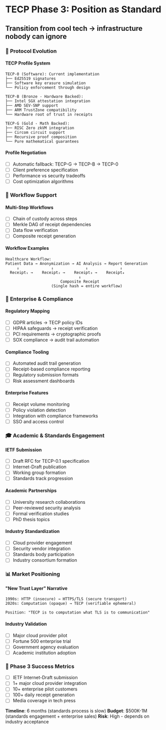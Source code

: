 # TECP Phase 3: Position as Standard
## Transition from cool tech → infrastructure nobody can ignore

### 🔬 **Protocol Evolution**

#### **TECP Profile System**
```
TECP-0 (Software): Current implementation
├── Ed25519 signatures
├── Software key erasure simulation
└── Policy enforcement through design

TECP-B (Bronze - Hardware Backed):
├── Intel SGX attestation integration
├── AMD SEV-SNP support  
├── ARM TrustZone compatibility
└── Hardware root of trust in receipts

TECP-G (Gold - Math Backed):
├── RISC Zero zkVM integration
├── Circom circuit support
├── Recursive proof composition
└── Pure mathematical guarantees
```

#### **Profile Negotiation**
- [ ] Automatic fallback: TECP-G → TECP-B → TECP-0
- [ ] Client preference specification
- [ ] Performance vs security tradeoffs
- [ ] Cost optimization algorithms

### 🔗 **Workflow Support**

#### **Multi-Step Workflows**
- [ ] Chain of custody across steps
- [ ] Merkle DAG of receipt dependencies
- [ ] Data flow verification
- [ ] Composite receipt generation

#### **Workflow Examples**
```
Healthcare Workflow:
Patient Data → Anonymization → AI Analysis → Report Generation
     ↓              ↓              ↓              ↓
  Receipt₁ →    Receipt₂ →    Receipt₃ →    Receipt₄
                                ↓
                        Composite Receipt
                    (Single hash = entire workflow)
```

### 🏢 **Enterprise & Compliance**

#### **Regulatory Mapping**
- [ ] GDPR articles → TECP policy IDs
- [ ] HIPAA safeguards → receipt verification
- [ ] PCI requirements → cryptographic proofs
- [ ] SOX compliance → audit trail automation

#### **Compliance Tooling**
- [ ] Automated audit trail generation
- [ ] Receipt-based compliance reporting
- [ ] Regulatory submission formats
- [ ] Risk assessment dashboards

#### **Enterprise Features**
- [ ] Receipt volume monitoring
- [ ] Policy violation detection
- [ ] Integration with compliance frameworks
- [ ] SSO and access control

### 🎓 **Academic & Standards Engagement**

#### **IETF Submission**
- [ ] Draft RFC for TECP-0.1 specification
- [ ] Internet-Draft publication
- [ ] Working group formation
- [ ] Standards track progression

#### **Academic Partnerships**
- [ ] University research collaborations
- [ ] Peer-reviewed security analysis
- [ ] Formal verification studies
- [ ] PhD thesis topics

#### **Industry Standardization**
- [ ] Cloud provider engagement
- [ ] Security vendor integration
- [ ] Standards body participation
- [ ] Industry consortium formation

### 📊 **Market Positioning**

#### **"New Trust Layer" Narrative**
```
1990s: HTTP (insecure) → HTTPS/TLS (secure transport)
2020s: Computation (opaque) → TECP (verifiable ephemeral)

Position: "TECP is to computation what TLS is to communication"
```

#### **Industry Validation**
- [ ] Major cloud provider pilot
- [ ] Fortune 500 enterprise trial
- [ ] Government agency evaluation
- [ ] Academic institution adoption

### 🎯 **Phase 3 Success Metrics**
- [ ] IETF Internet-Draft submission
- [ ] 1+ major cloud provider integration
- [ ] 10+ enterprise pilot customers
- [ ] 100+ daily receipt generation
- [ ] Media coverage in tech press

**Timeline**: 6 months (standards process is slow)
**Budget**: $500K-1M (standards engagement + enterprise sales)
**Risk**: High - depends on industry acceptance
